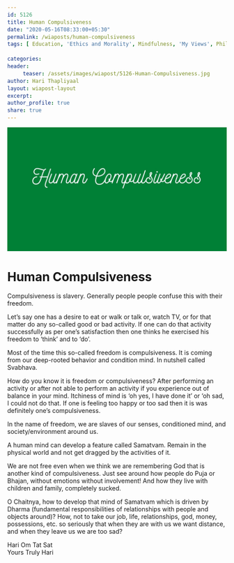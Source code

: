 ```yaml
--- 
id: 5126 
title: Human Compulsiveness
date: "2020-05-16T08:33:00+05:30"
permalink: /wiaposts/human-compulsiveness
tags: [ Education, 'Ethics and Morality', Mindfulness, 'My Views', Philosophy]    

categories: 
header:
     teaser: /assets/images/wiapost/5126-Human-Compulsiveness.jpg
author: Hari Thapliyaal 
layout: wiapost-layout
excerpt:  
author_profile: true 
share: true 
---
```


![Human Compulsiveness](/assets/images/wiapost/5126-Human-Compulsiveness.jpg)     
    
# Human Compulsiveness
    
Compulsiveness is slavery. Generally people people confuse this with their freedom.    
    
Let’s say one has a desire to eat or walk or talk or, watch TV, or for that matter do any so-called good or bad activity. If one can do that activity successfully as per one’s satisfaction then one thinks he exercised his freedom to ‘think’ and to ‘do’.    
    
Most of the time this so-called freedom is compulsiveness. It is coming from our deep-rooted behavior and condition mind. In nutshell called Svabhava.    
    
How do you know it is freedom or compulsiveness? After performing an activity or after not able to perform an activity if you experience out of balance in your mind. Itchiness of mind is ‘oh yes, I have done it’ or ‘oh sad, I could not do that. If one is feeling too happy or too sad then it is was definitely one’s compulsiveness.    
    
In the name of freedom, we are slaves of our senses, conditioned mind, and society/environment around us.    
    
A human mind can develop a feature called Samatvam. Remain in the physical world and not get dragged by the activities of it.    
    
We are not free even when we think we are remembering God that is another kind of compulsiveness. Just see around how people do Puja or Bhajan, without emotions without involvement! And how they live with children and family, completely sucked.    
    
O Chaitnya, how to develop that mind of Samatvam which is driven by Dharma (fundamental responsibilities of relationships with people and objects around)? How, not to take our job, life, relationships, god, money, possessions, etc. so seriously that when they are with us we want distance, and when they leave us we are too sad?    
    
Hari Om Tat Sat     
Yours Truly Hari    
